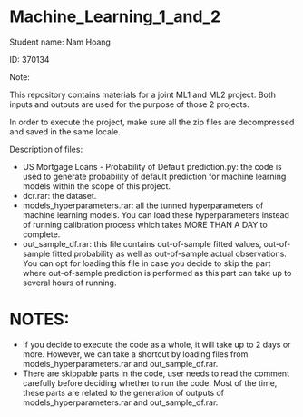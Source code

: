 # Machine_Learning_1_and_2
Student name: Nam Hoang

ID: 370134

Note:

This repository contains materials for a joint ML1 and ML2 project. Both inputs and outputs are used for the purpose of those 2 projects.

In order to execute the project, make sure all the zip files are decompressed and saved in the same locale.

Description of files:
- US Mortgage Loans - Probability of Default prediction.py: the code is used to generate probability of default prediction for machine learning models within the scope of this project.
- dcr.rar: the dataset.
- models_hyperparameters.rar: all the tunned hyperparameters of machine learning models. You can load these hyperparameters instead of running calibration process which takes MORE THAN A DAY to complete.
- out_sample_df.rar: this file contains out-of-sample fitted values, out-of-sample fitted probability as well as out-of-sample actual observations. You can opt for loading this file in case you decide to skip the part where out-of-sample prediction is performed as this part can take up to several hours of running.

# NOTES:
- If you decide to execute the code as a whole, it will take up to 2 days or more. However, we can take a shortcut by loading files from models_hyperparameters.rar and out_sample_df.rar.
- There are skippable parts in the code, user needs to read the comment carefully before deciding whether to run the code. Most of the time, these parts are related to the generation of outputs of models_hyperparameters.rar and out_sample_df.rar.
